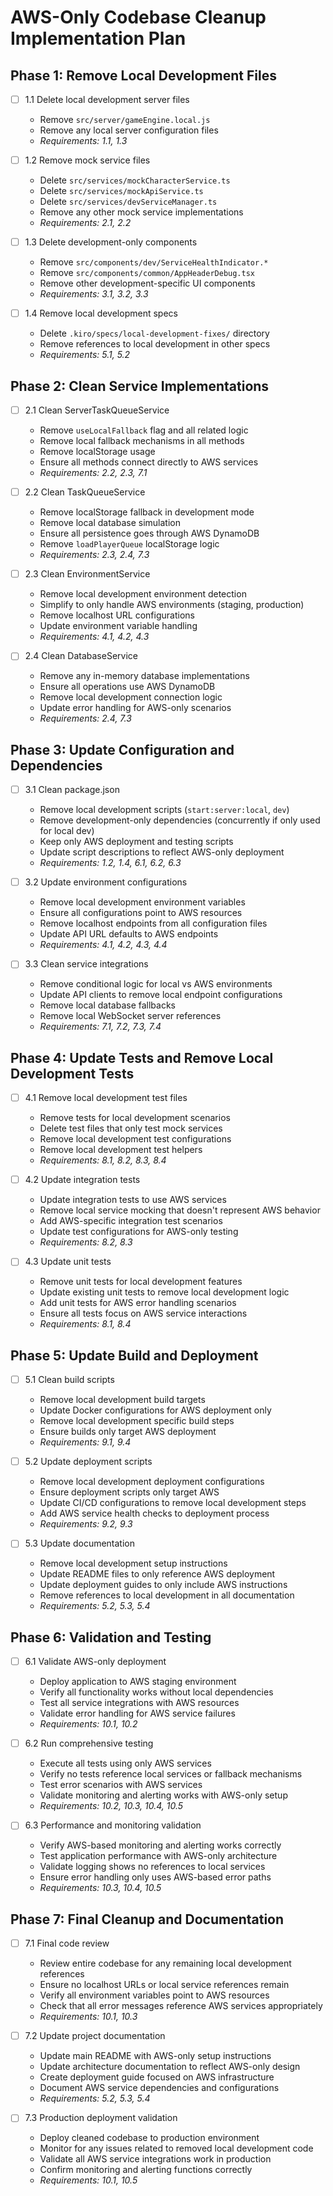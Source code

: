 # AWS-Only Codebase Cleanup Implementation Plan

## Phase 1: Remove Local Development Files

- [ ] 1.1 Delete local development server files
  - Remove `src/server/gameEngine.local.js`
  - Remove any local server configuration files
  - _Requirements: 1.1, 1.3_

- [ ] 1.2 Remove mock service files
  - Delete `src/services/mockCharacterService.ts`
  - Delete `src/services/mockApiService.ts`
  - Delete `src/services/devServiceManager.ts`
  - Remove any other mock service implementations
  - _Requirements: 2.1, 2.2_

- [ ] 1.3 Delete development-only components
  - Remove `src/components/dev/ServiceHealthIndicator.*`
  - Remove `src/components/common/AppHeaderDebug.tsx`
  - Remove other development-specific UI components
  - _Requirements: 3.1, 3.2, 3.3_

- [ ] 1.4 Remove local development specs
  - Delete `.kiro/specs/local-development-fixes/` directory
  - Remove references to local development in other specs
  - _Requirements: 5.1, 5.2_

## Phase 2: Clean Service Implementations

- [ ] 2.1 Clean ServerTaskQueueService
  - Remove `useLocalFallback` flag and all related logic
  - Remove local fallback mechanisms in all methods
  - Remove localStorage usage
  - Ensure all methods connect directly to AWS services
  - _Requirements: 2.2, 2.3, 7.1_

- [ ] 2.2 Clean TaskQueueService
  - Remove localStorage fallback in development mode
  - Remove local database simulation
  - Ensure all persistence goes through AWS DynamoDB
  - Remove `loadPlayerQueue` localStorage logic
  - _Requirements: 2.3, 2.4, 7.3_

- [ ] 2.3 Clean EnvironmentService
  - Remove local development environment detection
  - Simplify to only handle AWS environments (staging, production)
  - Remove localhost URL configurations
  - Update environment variable handling
  - _Requirements: 4.1, 4.2, 4.3_

- [ ] 2.4 Clean DatabaseService
  - Remove any in-memory database implementations
  - Ensure all operations use AWS DynamoDB
  - Remove local development connection logic
  - Update error handling for AWS-only scenarios
  - _Requirements: 2.4, 7.3_

## Phase 3: Update Configuration and Dependencies

- [ ] 3.1 Clean package.json
  - Remove local development scripts (`start:server:local`, `dev`)
  - Remove development-only dependencies (concurrently if only used for local dev)
  - Keep only AWS deployment and testing scripts
  - Update script descriptions to reflect AWS-only deployment
  - _Requirements: 1.2, 1.4, 6.1, 6.2, 6.3_

- [ ] 3.2 Update environment configurations
  - Remove local development environment variables
  - Ensure all configurations point to AWS resources
  - Remove localhost endpoints from all configuration files
  - Update API URL defaults to AWS endpoints
  - _Requirements: 4.1, 4.2, 4.3, 4.4_

- [ ] 3.3 Clean service integrations
  - Remove conditional logic for local vs AWS environments
  - Update API clients to remove local endpoint configurations
  - Remove local database fallbacks
  - Remove local WebSocket server references
  - _Requirements: 7.1, 7.2, 7.3, 7.4_

## Phase 4: Update Tests and Remove Local Development Tests

- [ ] 4.1 Remove local development test files
  - Remove tests for local development scenarios
  - Delete test files that only test mock services
  - Remove local development test configurations
  - Remove local development test helpers
  - _Requirements: 8.1, 8.2, 8.3, 8.4_

- [ ] 4.2 Update integration tests
  - Update integration tests to use AWS services
  - Remove local service mocking that doesn't represent AWS behavior
  - Add AWS-specific integration test scenarios
  - Update test configurations for AWS-only testing
  - _Requirements: 8.2, 8.3_

- [ ] 4.3 Update unit tests
  - Remove unit tests for local development features
  - Update existing unit tests to remove local development logic
  - Add unit tests for AWS error handling scenarios
  - Ensure all tests focus on AWS service interactions
  - _Requirements: 8.1, 8.4_

## Phase 5: Update Build and Deployment

- [ ] 5.1 Clean build scripts
  - Remove local development build targets
  - Update Docker configurations for AWS deployment only
  - Remove local development specific build steps
  - Ensure builds only target AWS deployment
  - _Requirements: 9.1, 9.4_

- [ ] 5.2 Update deployment scripts
  - Remove local development deployment configurations
  - Ensure deployment scripts only target AWS
  - Update CI/CD configurations to remove local development steps
  - Add AWS service health checks to deployment process
  - _Requirements: 9.2, 9.3_

- [ ] 5.3 Update documentation
  - Remove local development setup instructions
  - Update README files to only reference AWS deployment
  - Update deployment guides to only include AWS instructions
  - Remove references to local development in all documentation
  - _Requirements: 5.2, 5.3, 5.4_

## Phase 6: Validation and Testing

- [ ] 6.1 Validate AWS-only deployment
  - Deploy application to AWS staging environment
  - Verify all functionality works without local dependencies
  - Test all service integrations with AWS resources
  - Validate error handling for AWS service failures
  - _Requirements: 10.1, 10.2_

- [ ] 6.2 Run comprehensive testing
  - Execute all tests using only AWS services
  - Verify no tests reference local services or fallback mechanisms
  - Test error scenarios with AWS services
  - Validate monitoring and alerting works with AWS-only setup
  - _Requirements: 10.2, 10.3, 10.4, 10.5_

- [ ] 6.3 Performance and monitoring validation
  - Verify AWS-based monitoring and alerting works correctly
  - Test application performance with AWS-only architecture
  - Validate logging shows no references to local services
  - Ensure error handling only uses AWS-based error paths
  - _Requirements: 10.3, 10.4, 10.5_

## Phase 7: Final Cleanup and Documentation

- [ ] 7.1 Final code review
  - Review entire codebase for any remaining local development references
  - Ensure no localhost URLs or local service references remain
  - Verify all environment variables point to AWS resources
  - Check that all error messages reference AWS services appropriately
  - _Requirements: 10.1, 10.3_

- [ ] 7.2 Update project documentation
  - Update main README with AWS-only setup instructions
  - Update architecture documentation to reflect AWS-only design
  - Create deployment guide focused on AWS infrastructure
  - Document AWS service dependencies and configurations
  - _Requirements: 5.2, 5.3, 5.4_

- [ ] 7.3 Production deployment validation
  - Deploy cleaned codebase to production environment
  - Monitor for any issues related to removed local development code
  - Validate all AWS service integrations work in production
  - Confirm monitoring and alerting functions correctly
  - _Requirements: 10.1, 10.5_